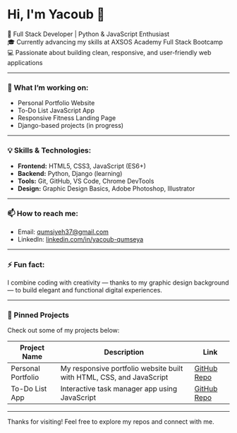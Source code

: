 # Hi, I'm Yacoub 👋

🚀 Full Stack Developer | Python & JavaScript Enthusiast  
🎓 Currently advancing my skills at AXSOS Academy Full Stack Bootcamp  
💻 Passionate about building clean, responsive, and user-friendly web applications

---

### 🔭 What I’m working on:
- Personal Portfolio Website  
- To-Do List JavaScript App  
- Responsive Fitness Landing Page  
- Django-based projects (in progress)

---

### 💡 Skills & Technologies:
- **Frontend:** HTML5, CSS3, JavaScript (ES6+)  
- **Backend:** Python, Django (learning)  
- **Tools:** Git, GitHub, VS Code, Chrome DevTools  
- **Design:** Graphic Design Basics, Adobe Photoshop, Illustrator

---

### 📫 How to reach me:
- Email: [qumsiyeh37@gmail.com](mailto:qumsiyeh37@gmail.com)  
- LinkedIn: [linkedin.com/in/yacoub-qumseya](https://www.linkedin.com/in/yacoub-qumseya-9227a2132/)  

---

### ⚡ Fun fact:
I combine coding with creativity — thanks to my graphic design background — to build elegant and functional digital experiences.

---

### 📌 Pinned Projects
Check out some of my projects below:

| Project Name           | Description                             | Link                                  |
|-----------------------|-------------------------------------|-------------------------------------|
| Personal Portfolio    | My responsive portfolio website built with HTML, CSS, and JavaScript | [GitHub Repo](https://github.com/Jacob11Q1/your-portfolio-repo) |
| To-Do List App        | Interactive task manager app using JavaScript | [GitHub Repo](https://github.com/Jacob11Q1/your-todo-app-repo) |

---

Thanks for visiting! Feel free to explore my repos and connect with me.
